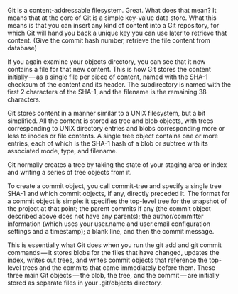 Git is a content-addressable filesystem. Great. What does that mean? It means that at the core of Git is a simple key-value data store. What this means is that you can insert any kind of content into a Git repository, for which Git will hand you back a unique key you can use later to retrieve that content. (Give the commit hash number, retrieve the file content from database)    

If you again examine your objects directory, you can see that it now contains a file for that new content. This is how Git stores the content initially — as a single file per piece of content, named with the SHA-1 checksum of the content and its header. The subdirectory is named with the first 2 characters of the SHA-1, and the filename is the remaining 38 characters.    

Git stores content in a manner similar to a UNIX filesystem, but a bit simplified. All the content is stored as tree and blob objects, with trees corresponding to UNIX directory entries and blobs corresponding more or less to inodes or file contents. A single tree object contains one or more entries, each of which is the SHA-1 hash of a blob or subtree with its associated mode, type, and filename.    

Git normally creates a tree by taking the state of your staging area or index and writing a series of tree objects from it.   

To create a commit object, you call commit-tree and specify a single tree SHA-1 and which commit objects, if any, directly preceded it.
The format for a commit object is simple: it specifies the top-level tree for the snapshot of the project at that point; the parent commits if any (the commit object described above does not have any parents); the author/committer information (which uses your user.name and user.email configuration settings and a timestamp); a blank line, and then the commit message.   

 This is essentially what Git does when you run the git add and git commit commands — it stores blobs for the files that have changed, updates the index, writes out trees, and writes commit objects that reference the top-level trees and the commits that came immediately before them. These three main Git objects — the blob, the tree, and the commit — are initially stored as separate files in your .git/objects directory.

